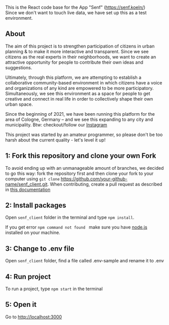 <!-- @format -->

This is the React code base for the App "Senf" (https://senf.koeln/) <br/>
Since we don't want to touch live data, we have set up this as a test environment.

## About

The aim of this project is to strengthen participation of citizens in urban planning & to make it more interactive and transparent. Since we see citizens as the real experts in their neighborhoods, we want to create an attractive opportunity for people to contribute their own ideas and suggestions.

Ultimately, through this platform, we are attempting to establish a collaborative community-based environment in which citizens have a voice and organizations of any kind are empowered to be more participatory. Simultaneously, we see this environment as a space for people to get creative and connect in real life in order to collectively shape their own urban space.

Since the beginning of 2021, we have been running this platform for the area of Cologne, Germany – and we see this expanding to any city and municipality. Btw: checkout/follow our [Instagram](https://www.instagram.com/senf.koeln/)

This project was started by an amateur programmer, so please don't be too harsh about the current quality - let's level it up!

## 1: Fork this repository and clone your own Fork

To avoid ending up with an unmanageable amount of branches, we decided to go this way: fork the repository first and then clone your fork to your computer using `git clone` https://github.com/your-github-name/senf_client.git. When contributing, create a pull request as described in [this documentation](/docs/CREATE_A_PULL_REQUEST.md)

## 2: Install packages


Open `senf_client` folder in the terminal and type `npm install`.

If you get error `npm command not found ` make sure you have [node.js](https://nodejs.org/en/)  installed on your machine.


## 3: Change to .env file

Open `senf_client` folder, find a file called .env-sample and rename it to .env

## 4: Run project

To run a project, type `npm start` in the terminal 

## 5: Open it

Go to [http://localhost:3000](http://localhost:3000)


